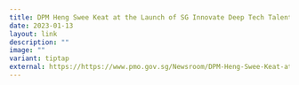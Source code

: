 ```yaml
---
title: DPM Heng Swee Keat at the Launch of SG Innovate Deep Tech Talent Central
date: 2023-01-13
layout: link
description: ""
image: ""
variant: tiptap
external: https://https://www.pmo.gov.sg/Newsroom/DPM-Heng-Swee-Keat-at-the-Launch-of-SG-Innovate-Deep-Tech-Talent-Central
---
```

